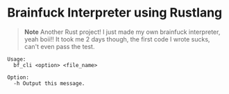 # Brainfuck Interpreter using Rustlang


> **Note**
> Another Rust project! I just made my own brainfuck interpreter, yeah boii!! It took me 2 days though, the first code I wrote sucks, can't even pass the test.

```
Usage:
  bf_cli <option> <file_name>

Option:
  -h Output this message.
```
